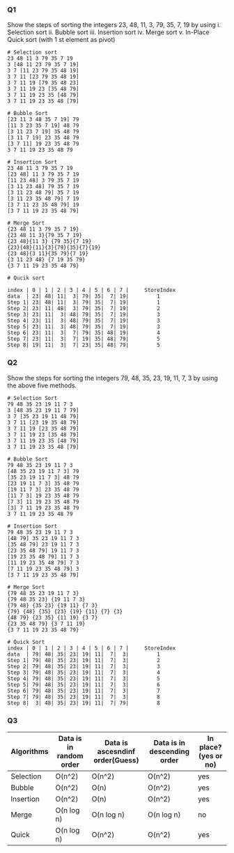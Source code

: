 ### Q1
Show the steps of sorting the integers 23, 48, 11, 3, 79, 35, 7, 19 by using
i. Selection sort
ii. Bubble sort
iii. Insertion sort
iv. Merge sort
v. In-Place Quick sort (with 1 st element as pivot)

```
# Selection sort
23 48 11 3 79 35 7 19
3 [48 11 23 79 35 7 19]
3 7 [11 23 79 35 48 19]
3 7 11 [23 79 35 48 19]
3 7 11 19 [79 35 48 23]
3 7 11 19 23 [35 48 79]
3 7 11 19 23 35 [48 79]
3 7 11 19 23 35 48 [79]

# Bubble Sort
[23 11 3 48 35 7 19] 79
[11 3 23 35 7 19] 48 79
[3 11 23 7 19] 35 48 79
[3 11 7 19] 23 35 48 79
[3 7 11] 19 23 35 48 79
3 7 11 19 23 35 48 79

# Insertion Sort
23 48 11 3 79 35 7 19
[23 48] 11 3 79 35 7 19
[11 23 48] 3 79 35 7 19
[3 11 23 48] 79 35 7 19
[3 11 23 48 79] 35 7 19
[3 11 23 35 48 79] 7 19
[3 7 11 23 35 48 79] 19
[3 7 11 19 23 35 48 79]

# Merge Sort
{23 48 11 3 79 35 7 19}
{23 48 11 3}{79 35 7 19}
{23 48}{11 3} {79 35}{7 19}
{23}{48}{11}{3}{79}{35}{7}{19}
{23 48}{3 11}{35 79}{7 19}
{3 11 23 48} {7 19 35 79}
{3 7 11 19 23 35 48 79}

# Qucik sort

index | 0 | 1 | 2 | 3 | 4 | 5 | 6 | 7 |     StoreIndex
data  | 23| 48| 11|  3| 79| 35|  7| 19|         1
Step 1| 23| 48| 11|  3| 79| 35|  7| 19|         1
Step 2| 23| 11| 48|  3| 79| 35|  7| 19|         2
Step 3| 23| 11|  3| 48| 79| 35|  7| 19|         3
Step 4| 23| 11|  3| 48| 79| 35|  7| 19|         3
Step 5| 23| 11|  3| 48| 79| 35|  7| 19|         3
Step 6| 23| 11|  3|  7| 79| 35| 48| 19|         4
Step 7| 23| 11|  3|  7| 19| 35| 48| 79|         5
Step 8| 19| 11|  3|  7| 23| 35| 48| 79|         5
```

### Q2
Show the steps for sorting the integers 79, 48, 35, 23, 19, 11, 7, 3 by using the above five methods.

```
# Selection Sort
79 48 35 23 19 11 7 3
3 [48 35 23 19 11 7 79]
3 7 [35 23 19 11 48 79]
3 7 11 [23 19 35 48 79]
3 7 11 19 [23 35 48 79]
3 7 11 19 23 [35 48 79]
3 7 11 19 23 35 [48 79]
3 7 11 19 23 35 48 [79]

# Bubble Sort
79 48 35 23 19 11 7 3
[48 35 23 19 11 7 3] 79
[35 23 19 11 7 3] 48 79
[23 19 11 7 3] 35 48 79
[19 11 7 3] 23 35 48 79
[11 7 3] 19 23 35 48 79
[7 3] 11 19 23 35 48 79
[3] 7 11 19 23 35 48 79
3 7 11 19 23 35 48 79

# Insertion Sort
79 48 35 23 19 11 7 3
[48 79] 35 23 19 11 7 3
[35 48 79] 23 19 11 7 3
[23 35 48 79] 19 11 7 3
[19 23 35 48 79] 11 7 3
[11 19 23 35 48 79] 7 3
[7 11 19 23 35 48 79] 3
[3 7 11 19 23 35 48 79]

# Merge Sort
{79 48 35 23 19 11 7 3}
{79 48 35 23} {19 11 7 3}
{79 48} {35 23} {19 11} {7 3}
{79} {48} {35} {23} {19} {11} {7} {3}
{48 79} {23 35} {11 19} {3 7}
{23 35 48 79} {3 7 11 19}
{3 7 11 19 23 35 48 79}

# Quick Sort
index | 0 | 1 | 2 | 3 | 4 | 5 | 6 | 7 |     StoreIndex
data  | 79| 48| 35| 23| 19| 11|  7|  3|         1
Step 1| 79| 48| 35| 23| 19| 11|  7|  3|         2
Step 2| 79| 48| 35| 23| 19| 11|  7|  3|         3
Step 3| 79| 48| 35| 23| 19| 11|  7|  3|         4
Step 4| 79| 48| 35| 23| 19| 11|  7|  3|         5
Step 5| 79| 48| 35| 23| 19| 11|  7|  3|         6
Step 6| 79| 48| 35| 23| 19| 11|  7|  3|         7
Step 7| 79| 48| 35| 23| 19| 11|  7|  3|         8
Step 8|  3| 48| 35| 23| 19| 11|  7| 79|         8
```

### Q3
| Algorithms | Data is in random order | Data is ascesndinf order(Guess) | Data is in descending order | In place? (yes or no) |
| --- | --- | --- | --- | --- |
| Selection | O(n^2)  | O(n^2) | O(n^2) | yes |
| Bubble | O(n^2) | O(n) | O(n^2) | yes |
| Insertion | O(n^2) | O(n) | O(n^2) | yes |
| Merge | O(n log n) | O(n log n) | O(n log n) | no |
| Quick | O(n log n) | O(n^2) | O(n^2) | yes |
